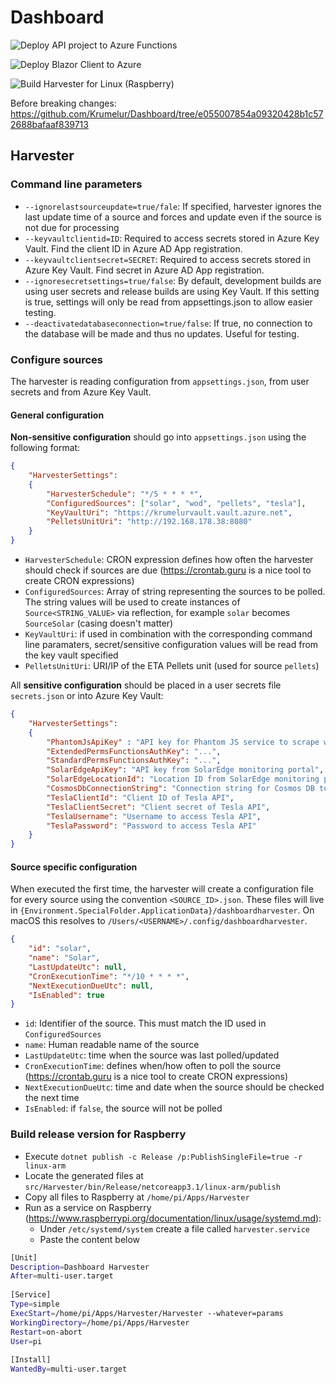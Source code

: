 # Dashboard

![Deploy API project to Azure Functions](https://github.com/Krumelur/Dashboard/workflows/Deploy%20API%20project%20to%20Azure%20Functions/badge.svg)

![Deploy Blazor Client to Azure](https://github.com/Krumelur/Dashboard/workflows/Deploy%20Blazor%20Client%20to%20Azure/badge.svg)

![Build Harvester for Linux (Raspberry)](https://github.com/Krumelur/Dashboard/workflows/Build%20Harvester%20for%20Linux%20(Raspberry)/badge.svg)

Before breaking changes: https://github.com/Krumelur/Dashboard/tree/e055007854a09320428b1c572688bafaaf839713

## Harvester

### Command line parameters

* `--ignorelastsourceupdate=true/fale`: If specified, harvester ignores the last update time of a source and forces and update even if the source is not due for processing
* `--keyvaultclientid=ID`: Required to access secrets stored in Azure Key Vault. Find the client ID in Azure AD App registration.
* `--keyvaultclientsecret=SECRET`: Required to access secrets stored in Azure Key Vault. Find secret in Azure AD App registration.
* `--ignoresecretsettings=true/false`: By default, development builds are using user secrets and release builds are using Key Vault. If this setting is true, settings will only be read from appsettings.json to allow easier testing.
* `--deactivatedatabaseconnection=true/false`: If true, no connection to the database will be made and thus no updates. Useful for testing.

### Configure sources

The harvester is reading configuration from `appsettings.json`, from user secrets and from Azure Key Vault.

#### General configuration

**Non-sensitive configuration** should go into `appsettings.json` using the following format:

```json
{
    "HarvesterSettings":
    {
    	"HarvesterSchedule": "*/5 * * * *",
    	"ConfiguredSources": ["solar", "wod", "pellets", "tesla"],
    	"KeyVaultUri": "https://krumelurvault.vault.azure.net",
    	"PelletsUnitUri": "http://192.168.178.38:8080"
    }
}
```

* `HarvesterSchedule`: CRON expression defines how often the harvester should check if sources are due (https://crontab.guru is a nice tool to create CRON expressions)
* `ConfiguredSources`: Array of string representing the sources to be polled. The string values will be used to create instances of `Source<STRING_VALUE>` via reflection, for example `solar` becomes `SourceSolar` (casing doesn't matter)
* `KeyVaultUri`: if used in combination with the corresponding command line paramaters, secret/sensitive configuration values will be read from the key vault specified
* `PelletsUnitUri`: URI/IP of the ETA Pellets unit (used for source `pellets`)

All **sensitive configuration** should be placed in a user secrets file `secrets.json` or into Azure Key Vault:

```json
{
	"HarvesterSettings":
	{
		"PhantomJsApiKey" : "API key for Phantom JS service to scrape web content",
		"ExtendedPermsFunctionsAuthKey": "...",
		"StandardPermsFunctionsAuthKey": "...",
		"SolarEdgeApiKey": "API key from SolarEdge monitoring portal",
		"SolarEdgeLocationId": "Location ID from SolarEdge monitoring portal",
		"CosmosDbConnectionString": "Connection string for Cosmos DB to store retrieved source data",
		"TeslaClientId": "Client ID of Tesla API",
		"TeslaClientSecret": "Client secret of Tesla API",
		"TeslaUsername": "Username to access Tesla API",
		"TeslaPassword": "Password to access Tesla API"
	}
}
```

#### Source specific configuration

When executed the first time, the harvester will create a configuration file for every source using the convention `<SOURCE_ID>.json`.
These files will live in `{Environment.SpecialFolder.ApplicationData}/dashboardharvester`. On macOS this resolves to `/Users/<USERNAME>/.config/dashboardharvester`.

```json
{
    "id": "solar",
    "name": "Solar",
    "LastUpdateUtc": null,
    "CronExecutionTime": "*/10 * * * *",
    "NextExecutionDueUtc": null,
    "IsEnabled": true
}
```

* `id`: Identifier of the source. This must match the ID used in `ConfiguredSources`
* `name`: Human readable name of the source
* `LastUpdateUtc`: time when the source was last polled/updated
* `CronExecutionTime`: defines when/how often to poll the source (https://crontab.guru is a nice tool to create CRON expressions)
* `NextExecutionDueUtc`: time and date when the source should be checked the next time
* `IsEnabled`: if `false`, the source will not be polled

### Build release version for Raspberry

- Execute `dotnet publish -c Release /p:PublishSingleFile=true -r linux-arm`
- Locate the generated files at `src/Harvester/bin/Release/netcoreapp3.1/linux-arm/publish`
- Copy all files to Raspberry at `/home/pi/Apps/Harvester`
- Run as a service on Raspberry (https://www.raspberrypi.org/documentation/linux/usage/systemd.md):
  - Under `/etc/systemd/system` create a file called `harvester.service`
  - Paste the content below

```bash
[Unit]
Description=Dashboard Harvester
After=multi-user.target
 
[Service]
Type=simple
ExecStart=/home/pi/Apps/Harvester/Harvester --whatever=params
WorkingDirectory=/home/pi/Apps/Harvester
Restart=on-abort
User=pi
 
[Install]
WantedBy=multi-user.target
```
